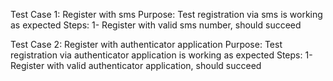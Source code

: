 Test Case 1: Register with sms
Purpose: Test registration via sms is working as expected
Steps:
1- Register with valid sms number, should succeed


Test Case 2: Register with authenticator application
Purpose: Test registration via authenticator application is working as expected
Steps:
1- Register with valid authenticator application, should succeed